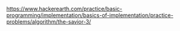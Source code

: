 https://www.hackerearth.com/practice/basic-programming/implementation/basics-of-implementation/practice-problems/algorithm/the-savior-3/
